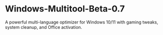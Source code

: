# Windows-Multitool-Beta-0.7
A powerful multi-language optimizer for Windows 10/11 with gaming tweaks, system cleanup, and Office activation.
